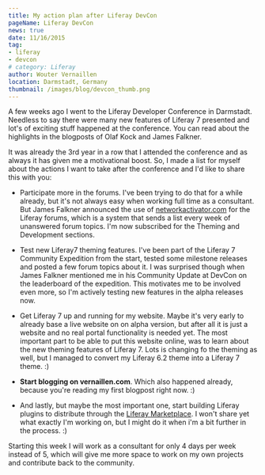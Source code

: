 ```yaml
---
title: My action plan after Liferay DevCon
pageName: Liferay DevCon
news: true
date: 11/16/2015
tag:
- liferay
- devcon
# category: Liferay
author: Wouter Vernaillen
location: Darmstadt, Germany
thumbnail: /images/blog/devcon_thumb.png
---
```


A few weeks ago I went to the Liferay Developer Conference in Darmstadt. Needless to say there were many new features of Liferay 7 presented and lot's of exciting stuff happened at the conference.
You can read about the highlights in the blogposts of Olaf Kock and James Falkner.

It was already the 3rd year in a row that I attended the conference and as always it has given me a motivational boost. So, I made a list for myself about the actions I want to take after the conference and I'd like to share this with you:

* Participate more in the forums. I've been trying to do that for a while already, but it's not always easy when working full time as a consultant. But James Falkner announced the use of [networkactivator.com](https://networkactivator.com/) for the Liferay forums, which is a system that sends a list every week of unanswered forum topics. I'm now subscribed for the Theming and Development sections.

* Test new Liferay7 theming features. I've been part of the Liferay 7 Community Expedition from the start, tested some milestone releases and posted a few forum topics about it. I was surprised though when James Falkner mentioned me in his Community Update at DevCon on the leaderboard of the expedition. This motivates me to be involved even more, so I'm actively testing new features in the alpha releases now.

* Get Liferay 7 up and running for my website. Maybe it's very early to already base a live website on on alpha version, but after all it is just a website and no real portal functionality is needed yet. The most important part to be able to put this website online, was to learn about the new theming features of Liferay 7. Lots is changing fo the theming as well, but I managed to convert my Liferay 6.2 theme into a Liferay 7 theme. :)

* __Start blogging on vernaillen.com__. Which also happened already, because you're reading my first blogpost right now. :)

* And lastly, but maybe the most important one, start building Liferay plugins to distribute through the [Liferay Marketplace](https://web.liferay.com/marketplace). I won't share yet what exactly I'm working on, but I might do it when i'm a bit further in the process. :)

Starting this week I will work as a consultant for only 4 days per week instead of 5, which will give me more space to work on my own projects and contribute back to the community.
